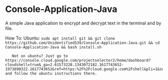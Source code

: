 # Console-Application-Java
A simple Java application to encrypt and decrypt text in the terminal and by file. 

How To: 
       Ubuntu: ```sudo apt install git && git clone https://github.com/Unidentified539/Console-Application-Java.git && cd Console-Application-Java && bash install.sh```
       
       Not on ubuntu? Just go to https://console.cloud.google.com/projectselector2/home/dashboard?cloudshell=true&_ga=2.61573228.1343072182.1617743652-1973690322.1617743652&ref=https:%2F%2Fcloud.google.com%2Fshell&pli=1&supportedpurview=project&project&folder&organizationId and follow the ubuntu instructions there.
